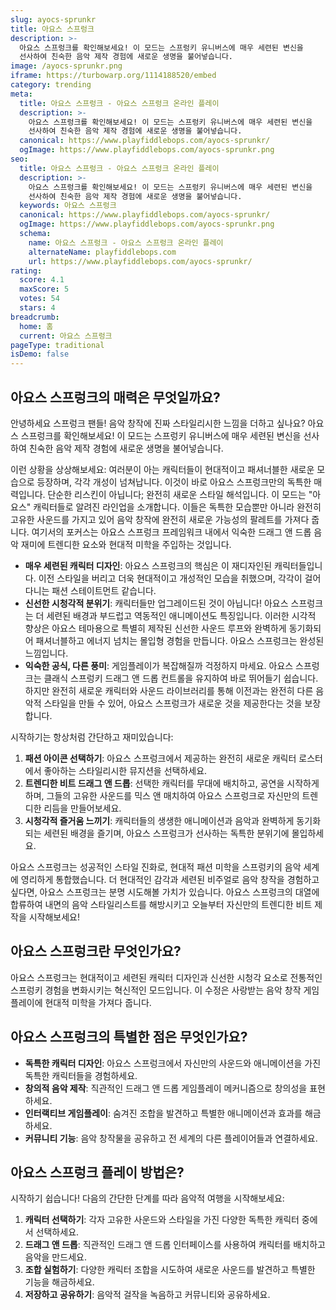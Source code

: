 ```yaml
---
slug: ayocs-sprunkr
title: 아요스 스프렁크
description: >-
  아요스 스프렁크를 확인해보세요! 이 모드는 스프렁키 유니버스에 매우 세련된 변신을 
  선사하여 친숙한 음악 제작 경험에 새로운 생명을 불어넣습니다.
image: /ayocs-sprunkr.png
iframe: https://turbowarp.org/1114188520/embed
category: trending
meta:
  title: 아요스 스프렁크 - 아요스 스프렁크 온라인 플레이
  description: >-
    아요스 스프렁크를 확인해보세요! 이 모드는 스프렁키 유니버스에 매우 세련된 변신을 
    선사하여 친숙한 음악 제작 경험에 새로운 생명을 불어넣습니다.
  canonical: https://www.playfiddlebops.com/ayocs-sprunkr/
  ogImage: https://www.playfiddlebops.com/ayocs-sprunkr.png
seo:
  title: 아요스 스프렁크 - 아요스 스프렁크 온라인 플레이
  description: >-
    아요스 스프렁크를 확인해보세요! 이 모드는 스프렁키 유니버스에 매우 세련된 변신을 
    선사하여 친숙한 음악 제작 경험에 새로운 생명을 불어넣습니다.
  keywords: 아요스 스프렁크
  canonical: https://www.playfiddlebops.com/ayocs-sprunkr/
  ogImage: https://www.playfiddlebops.com/ayocs-sprunkr.png
  schema:
    name: 아요스 스프렁크 - 아요스 스프렁크 온라인 플레이
    alternateName: playfiddlebops.com
    url: https://www.playfiddlebops.com/ayocs-sprunkr/
rating:
  score: 4.1
  maxScore: 5
  votes: 54
  stars: 4
breadcrumb:
  home: 홈
  current: 아요스 스프렁크
pageType: traditional
isDemo: false
---
```


## 아요스 스프렁크의 매력은 무엇일까요?

안녕하세요 스프렁크 팬들! 음악 창작에 진짜 스타일리시한 느낌을 더하고 싶나요? 아요스 스프렁크를 확인해보세요! 이 모드는 스프렁키 유니버스에 매우 세련된 변신을 선사하여 친숙한 음악 제작 경험에 새로운 생명을 불어넣습니다.

이런 상황을 상상해보세요: 여러분이 아는 캐릭터들이 현대적이고 패셔너블한 새로운 모습으로 등장하며, 각각 개성이 넘쳐납니다. 이것이 바로 아요스 스프렁크만의 독특한 매력입니다. 단순한 리스킨이 아닙니다; 완전히 새로운 스타일 해석입니다. 이 모드는 "아요스" 캐릭터들로 알려진 라인업을 소개합니다. 이들은 독특한 모습뿐만 아니라 완전히 고유한 사운드를 가지고 있어 음악 창작에 완전히 새로운 가능성의 팔레트를 가져다 줍니다. 여기서의 포커스는 아요스 스프렁크 프레임워크 내에서 익숙한 드래그 앤 드롭 음악 재미에 트렌디한 요소와 현대적 미학을 주입하는 것입니다.

- **매우 세련된 캐릭터 디자인**: 아요스 스프렁크의 핵심은 이 재디자인된 캐릭터들입니다. 이전 스타일을 버리고 더욱 현대적이고 개성적인 모습을 취했으며, 각각이 걸어다니는 패션 스테이트먼트 같습니다.
- **신선한 시청각적 분위기**: 캐릭터들만 업그레이드된 것이 아닙니다! 아요스 스프렁크는 더 세련된 배경과 부드럽고 역동적인 애니메이션도 특징입니다. 이러한 시각적 향상은 아요스 테마용으로 특별히 제작된 신선한 사운드 루프와 완벽하게 동기화되어 패셔너블하고 에너지 넘치는 몰입형 경험을 만듭니다. 아요스 스프렁크는 완성된 느낌입니다.
- **익숙한 공식, 다른 풍미**: 게임플레이가 복잡해질까 걱정하지 마세요. 아요스 스프렁크는 클래식 스프렁키 드래그 앤 드롭 컨트롤을 유지하여 바로 뛰어들기 쉽습니다. 하지만 완전히 새로운 캐릭터와 사운드 라이브러리를 통해 이전과는 완전히 다른 음악적 스타일을 만들 수 있어, 아요스 스프렁크가 새로운 것을 제공한다는 것을 보장합니다.

시작하기는 항상처럼 간단하고 재미있습니다:

1. **패션 아이콘 선택하기**: 아요스 스프렁크에서 제공하는 완전히 새로운 캐릭터 로스터에서 좋아하는 스타일리시한 뮤지션을 선택하세요.
2. **트렌디한 비트 드래그 앤 드롭**: 선택한 캐릭터를 무대에 배치하고, 공연을 시작하게 하며, 그들의 고유한 사운드를 믹스 앤 매치하여 아요스 스프렁크로 자신만의 트렌디한 리듬을 만들어보세요.
3. **시청각적 즐거움 느끼기**: 캐릭터들의 생생한 애니메이션과 음악과 완벽하게 동기화되는 세련된 배경을 즐기며, 아요스 스프렁크가 선사하는 독특한 분위기에 몰입하세요.

아요스 스프렁크는 성공적인 스타일 진화로, 현대적 패션 미학을 스프렁키의 음악 세계에 영리하게 통합했습니다. 더 현대적인 감각과 세련된 비주얼로 음악 창작을 경험하고 싶다면, 아요스 스프렁크는 분명 시도해볼 가치가 있습니다. 아요스 스프렁크의 대열에 합류하여 내면의 음악 스타일리스트를 해방시키고 오늘부터 자신만의 트렌디한 비트 제작을 시작해보세요!

## 아요스 스프렁크란 무엇인가요?

아요스 스프렁크는 현대적이고 세련된 캐릭터 디자인과 신선한 시청각 요소로 전통적인 스프렁키 경험을 변화시키는 혁신적인 모드입니다. 이 수정은 사랑받는 음악 창작 게임플레이에 현대적 미학을 가져다 줍니다.

## 아요스 스프렁크의 특별한 점은 무엇인가요?

- **독특한 캐릭터 디자인**: 아요스 스프렁크에서 자신만의 사운드와 애니메이션을 가진 독특한 캐릭터들을 경험하세요.
- **창의적 음악 제작**: 직관적인 드래그 앤 드롭 게임플레이 메커니즘으로 창의성을 표현하세요.
- **인터랙티브 게임플레이**: 숨겨진 조합을 발견하고 특별한 애니메이션과 효과를 해금하세요.
- **커뮤니티 기능**: 음악 창작물을 공유하고 전 세계의 다른 플레이어들과 연결하세요.

## 아요스 스프렁크 플레이 방법은?

시작하기 쉽습니다! 다음의 간단한 단계를 따라 음악적 여행을 시작해보세요:

1. **캐릭터 선택하기**: 각자 고유한 사운드와 스타일을 가진 다양한 독특한 캐릭터 중에서 선택하세요.
2. **드래그 앤 드롭**: 직관적인 드래그 앤 드롭 인터페이스를 사용하여 캐릭터를 배치하고 음악을 만드세요.
3. **조합 실험하기**: 다양한 캐릭터 조합을 시도하여 새로운 사운드를 발견하고 특별한 기능을 해금하세요.
4. **저장하고 공유하기**: 음악적 걸작을 녹음하고 커뮤니티와 공유하세요.